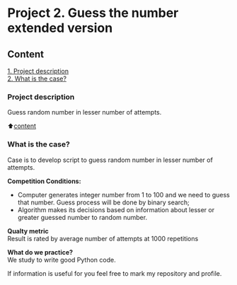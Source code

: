 # Project 2. Guess the number extended version

## Content 
[1. Project description](.README.md#Project-description)  
[2. What is the case?](.README.md#What-is-the-case)  

### Project description 
Guess random number in lesser number of attempts.

:arrow_up:[content](_)

### What is the case?    
Case is to develop script to guess random number in lesser number of attempts.

**Competition Conditions:**  
- Computer generates integer number from 1 to 100 and we need to guess that number. Guess process will be done by binary search;
- Algorithm makes its decisions based on information about lesser or greater guessed number to random number.

**Qualty metric**     
Result is rated by average number of attempts at 1000 repetitions

**What do we practice?**     
We study to write good Python code.

If information is useful for you feel free to mark my repository and profile.
